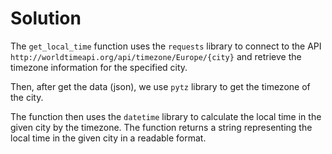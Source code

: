 # Solution

The `get_local_time` function uses the `requests` library to connect to the API `http://worldtimeapi.org/api/timezone/Europe/{city}` and retrieve the timezone information for the specified city.

Then, after get the data (json), we use `pytz` library to get the timezone of the city.

The function then uses the `datetime` library to calculate the local time in the given city by the timezone. The function returns a string representing the local time in the given city in a readable format.
